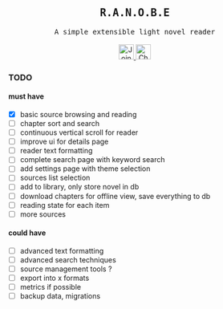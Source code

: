 <div align="center">
    <h2><samp>R.A.N.O.B.E</samp></h2>
    <samp>A simple extensible light novel reader</samp>
    <br/><br/>
    <a href="https://discord.gg/96wsWZ6M" title="Join Discord">
        <img height='30' src="https://img.shields.io/badge/discord-5865F2?style=flat&logo=discord&logoColor=white" alt="Join Discord" title="Join Discord">
    </a>
    <a href="https://github.com/ap-atul" title="Github">
        <img height='30' src="https://img.shields.io/badge/github-ffffff?style=flat&logo=github&logoColor=black" alt="Check Github" title="Check Github">
    </a>
</div>

### TODO

#### must have

- [x] basic source browsing and reading 
- [ ] chapter sort and search
- [ ] continuous vertical scroll for reader
- [ ] improve ui for details page
- [ ] reader text formatting
- [ ] complete search page with keyword search
- [ ] add settings page with theme selection
- [ ] sources list selection
- [ ] add to library, only store novel in db
- [ ] download chapters for offline view, save everything to db
- [ ] reading state for each item
- [ ] more sources

#### could have

- [ ] advanced text formatting
- [ ] advanced search techniques
- [ ] source management tools ?
- [ ] export into x formats
- [ ] metrics if possible
- [ ] backup data, migrations
